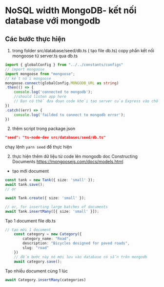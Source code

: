 # NoSQL width MongoDB- kết nối database với mongodb

## Các bước thực hiện
1. trong folder src/database/seed/db.ts ( tạo file db.ts)
copy phần kết nối mongoose từ server.ts qua db.ts
```ts
import { globalConfig } from "../../constants/configs"
// import mongoose
import mongoose from "mongoose";
// kết nối mongoose
mongoose.connect(globalConfig.MONGODB_URL as string)
.then(() => {
    console.log('connected to mongodb');
    //should listen app here
    // Bạn có thể đưa đoạn code khởi tạo server của Express vào chổ `//should listen app here` để đảm bảo rằng. Phải kết nối server Mongoo thành công thì mới khởi tạo server NodeJs.
})
.catch((err) => {
    console.log('failded to connect to mongodb error');
})
```
2. thêm script trong package.json
```json
"seed": "ts-node-dev src/databases/seed/db.ts"
```
chạy lệnh `yarn seed` để thực hiện

2. thực hiện thêm dữ liệu từ code lên mongodb
doc Constructing Documents <https://mongoosejs.com/docs/models.html>

- tạo mới document
```ts
const tank = new Tank({ size: 'small' });
await tank.save();
// or

await Tank.create({ size: 'small' });

// or, for inserting large batches of documents
await Tank.insertMany([{ size: 'small' }]);
```

Tạo 1 document file db.ts
```ts
// tạo mới 1 document
    const category = new Category({
        category_name: "Road",
        description: "Bicycles designed for paved roads",
        slug: "road"
    })
    // đến bước này nó mới lưu vào database có sẵn trên mongodb
    await category.save();
```

Tạo nhiều document cùng 1 lúc 
```ts
await Category.insertMany(categories)
```
